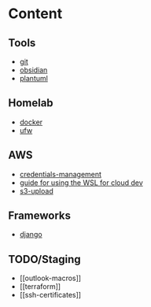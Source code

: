 # Content

## Tools
- [git](./tools/git.md)
- [obsidian](./tools/obsidian.md)
- [plantuml](./tools/plantuml.md)

## Homelab
- [docker](./homelab/docker.md)
- [ufw](./homelab/ufw.md)

## AWS
- [credentials-management](./aws/credentials-management)
- [guide for using the WSL for cloud dev](./aws/guide-wsl-cloud-dev-environment)
- [s3-upload](./aws/s3-upload)

## Frameworks
- [django](knowledge/frameworks/django.md)

## TODO/Staging
- [[outlook-macros]]
- [[terraform]]
- [[ssh-certificates]]